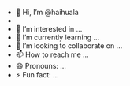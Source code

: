 
- 👋 Hi, I’m @haihuala
- 
- 👀 I’m interested in ...
- 🌱 I’m currently learning ...
- 💞️ I’m looking to collaborate on ...
- 📫 How to reach me ...
- 😄 Pronouns: ...
- ⚡ Fun fact: ...

<!---
haihuala/haihuala is a ✨ special ✨ repository because its `README.md` (this file) appears on your GitHub profile.
You can click the Preview link to take a look at your changes.
--->
